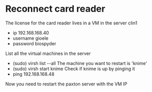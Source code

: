 # Reconnect card reader

The license for the card reader lives in a VM in the server clin1
- ip 192.168.168.40
- username gioele
- password biospyder

List all the virtual machines in the server
- (sudo) virsh list --all
The machine you want to restart is 'knime'
- (sudo) virsh start knime
Check if knime is up by pinging it
- ping 192.168.168.48

Now you need to restart the paxton server with the VM IP


